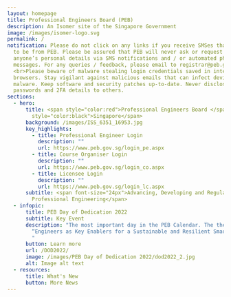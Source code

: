 ```yaml
---
layout: homepage
title: Professional Engineers Board (PEB)
description: An Isomer site of the Singapore Government
image: /images/isomer-logo.svg
permalink: /
notification: Please do not click on any links if you receive SMSes that appear
  to be from PEB. Please be assured that PEB will never ask or request for
  anyone’s personal details via SMS notifications and / or automated phone
  messages. For any queries / feedback, please email to registrar@peb.gov.sg.
  <br>Please beware of malware stealing login credentials saved in internet
  browsers. Stay vigilant against malicious emails that can infect devices with
  malware. Keep software and security patches up-to-date. Never disclose your
  passwords and 2FA details to others.
sections:
  - hero:
      title: <span style="color:red">Professional Engineers Board </span> <span
        style="color:black">Singapore</span>
      background: /images/ISS_6351_16953.jpg
      key_highlights:
        - title: Professional Engineer Login
          description: ""
          url: https://www.peb.gov.sg/login_pe.aspx
        - title: Course Organiser Login
          description: ""
          url: https://www.peb.gov.sg/login_co.aspx
        - title: Licensee Login
          description: ""
          url: https://www.peb.gov.sg/login_lc.aspx
      subtitle: <span font-size="24px">Advancing, Developing and Regulating
        Professional Engineering</span>
  - infopic:
      title: PEB Day of Dedication 2022
      subtitle: Key Event
      description: "The most important day in the PEB Calendar. The theme was
        “Engineers as Key Enablers for a Sustainable and Resilient Smart City”.
        "
      button: Learn more
      url: /DOD2022/
      image: /images/PEB Day of Dedication 2022/dod2022_2.jpg
      alt: Image alt text
  - resources:
      title: What's New
      button: More News
---
```

